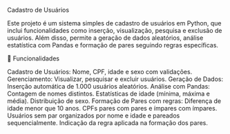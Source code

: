 Cadastro de Usuários

Este projeto é um sistema simples de cadastro de usuários em Python, que inclui funcionalidades como inserção, visualização, pesquisa e exclusão de usuários. Além disso, permite a geração de dados aleatórios, análise estatística com Pandas e formação de pares seguindo regras específicas.

📌 Funcionalidades

Cadastro de Usuários: Nome, CPF, idade e sexo com validações.
Gerenciamento: Visualizar, pesquisar e excluir usuários.
Geração de Dados: Inserção automática de 1.000 usuários aleatórios.
Análise com Pandas:
Contagem de nomes distintos.
Estatísticas de idade (mínima, máxima e média).
Distribuição de sexo.
Formação de Pares com regras:
Diferença de idade menor que 10 anos.
CPFs pares com pares e ímpares com ímpares.
Usuários sem par organizados por nome e idade e pareados sequencialmente.
Indicação da regra aplicada na formação dos pares.
